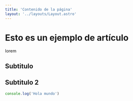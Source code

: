 ```yaml
---
title: 'Contenido de la página'
layout: '../layouts/Layout.astro'
---
```


# Esto es un ejemplo de artículo

lorem


## Subtitulo


## Subtitulo 2

```javascript 
console.log('Hola mundo')

```